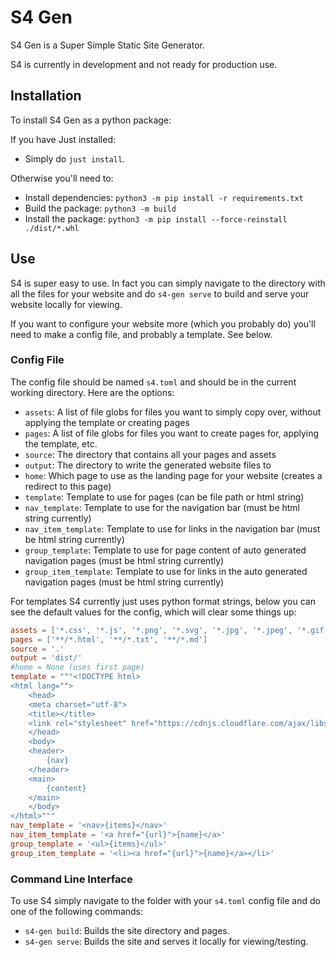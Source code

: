 # S4 Gen

S4 Gen is a Super Simple Static Site Generator.

S4 is currently in development and not ready for production use.

## Installation

To install S4 Gen as a python package:

If you have Just installed:
- Simply do `just install`.

Otherwise you'll need to:
- Install dependencies: `python3 -m pip install -r requirements.txt`
- Build the package: `python3 -m build`
- Install the package: `python3 -m pip install --force-reinstall ./dist/*.whl`

## Use

S4 is super easy to use.
In fact you can simply navigate to the directory with all the files for your website and do `s4-gen serve` to build and serve your website locally for viewing.

If you want to configure your website more (which you probably do) you'll need to make a config file, and probably a template. See below.

### Config File

The config file should be named `s4.toml` and should be in the current working directory.
Here are the options:
- `assets`: A list of file globs for files you want to simply copy over, without applying the template or creating pages
- `pages`: A list of file globs for files you want to create pages for, applying the template, etc.
- `source`: The directory that contains all your pages and assets
- `output`: The directory to write the generated website files to
- `home`: Which page to use as the landing page for your website (creates a redirect to this page)
- `template`: Template to use for pages (can be file path or html string)
- `nav_template`: Template to use for the navigation bar (must be html string currently)
- `nav_item_template`: Template to use for links in the navigation bar (must be html string currently)
- `group_template`: Template to use for page content of auto generated navigation pages (must be html string currently)
- `group_item_template`: Template to use for links in the auto generated navigation pages (must be html string currently)

For templates S4 currently just uses python format strings, below you can see the default values for the config, which will clear some things up:
``` toml
assets = ['*.css', '*.js', '*.png', '*.svg', '*.jpg', '*.jpeg', '*.gif', 'CNAME']
pages = ['**/*.html', '**/*.txt', '**/*.md']
source = '.'
output = 'dist/'
#home = None (uses first page)
template = """<!DOCTYPE html>
<html lang="">
    <head>
    <meta charset="utf-8">
    <title></title>
    <link rel="stylesheet" href="https://cdnjs.cloudflare.com/ajax/libs/concrete.css/3.0.0/concrete.min.css">
    </head>
    <body>
    <header>
        {nav}
    </header>
    <main>
        {content}
    </main>
    </body>
</html>"""
nav_template = '<nav>{items}</nav>'
nav_item_template = '<a href="{url}">{name}</a>'
group_template = '<ul>{items}</ul>'
group_item_template = '<li><a href="{url}">{name}</a></li>'
```

### Command Line Interface

To use S4 simply navigate to the folder with your `s4.toml` config file and do one of the following commands:
- `s4-gen build`: Builds the site directory and pages.
- `s4-gen serve`: Builds the site and serves it locally for viewing/testing.

